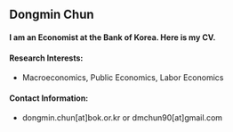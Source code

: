 ## Dongmin Chun

#### I am an Economist at the Bank of Korea. Here is my CV.

#### **Research Interests**:
* Macroeconomics, Public Economics, Labor Economics

#### **Contact Information**:
* dongmin.chun[at]bok.or.kr or dmchun90[at]gmail.com 
